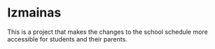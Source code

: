 # Izmainas

This is a project that makes the changes to the school schedule more accessible for students and their parents.
